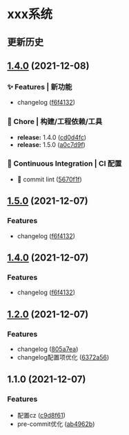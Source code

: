# xxx系统 
## 更新历史
## [1.4.0](https://github.com/runninguo/taro3-demo/compare/v1.3.0...v1.4.0) (2021-12-08)


### ✨ Features | 新功能

* changelog ([f6f4132](http://git项目地址/tree/f6f41327c05cee15d941c5b5ffe4849ec8069a63))


### 🚀 Chore | 构建/工程依赖/工具

* **release:** 1.4.0 ([cd0d4fc](http://git项目地址/tree/cd0d4fc11c700304c891845087c6bce6591ce6d7))
* **release:** 1.5.0 ([a0c7d9f](http://git项目地址/tree/a0c7d9fd1a4a2f9d7e72f7c8e69880303eb320eb))


### 👷 Continuous Integration | CI 配置

* 🎡 commit lint ([5670f1f](http://git项目地址/tree/5670f1f0f7b794d124c4862d24d7f5cc69387d5d))

## [1.5.0](https://github.com/runninguo/taro3-demo/compare/v1.3.0...v1.5.0) (2021-12-07)


### Features

* changelog ([f6f4132](https://github.com/runninguo/taro3-demo/commit/f6f41327c05cee15d941c5b5ffe4849ec8069a63))

## [1.4.0](https://github.com/runninguo/taro3-demo/compare/v1.3.0...v1.4.0) (2021-12-07)


### Features

* changelog ([f6f4132](https://github.com/runninguo/taro3-demo/commit/f6f41327c05cee15d941c5b5ffe4849ec8069a63))

## [1.2.0](https://github.com/runninguo/taro3-demo/compare/v1.1.0...v1.2.0) (2021-12-07)


### Features

* changelog ([805a7ea](https://github.com/runninguo/taro3-demo/commit/805a7eaf9ebf90708fe81ae5344cd31e1ed168c7))
* changelog配置项优化 ([6372a56](https://github.com/runninguo/taro3-demo/commit/6372a56efb84d158e184dcb85280eab8d587963c))

## 1.1.0 (2021-12-07)


### Features

* 配置cz ([c9d8f61](https://github.com/runninguo/taro3-demo/commit/c9d8f6194fbd74a213e19e9ba2b6b163bf538d29))
* pre-commit优化 ([ab4962b](https://github.com/runninguo/taro3-demo/commit/ab4962b4e926cfc8808045f0a4e30a5c0feff145))
